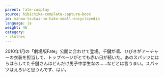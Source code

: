 ```yaml
---
parent: fate-cosplay
source: hibichika-complete-capture-book
id: mahou-tsukai-no-hako-small-encyclopedia
language: ja
weight: 46
category:
- clothes
---
```


2010年1月の「劇場版Fate」公開に合わせて登場。千鍵が凛、ひびきがアーチャーの衣装を担当して、トップページがとても赤い日が続いた。あのスパッツにはらはらしてた千鍵さんはどんだけ男子中学生なの……などとは言うまい。スパッツはえろいと思うんです、はい。
